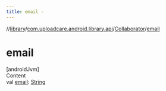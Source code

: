 ```yaml
---
title: email -
---
```

//[library](../../index.md)/[com.uploadcare.android.library.api](../index.md)/[Collaborator](index.md)/[email](email.md)



# email  
[androidJvm]  
Content  
val [email](email.md): [String](https://kotlinlang.org/api/latest/jvm/stdlib/kotlin/-string/index.html)  



